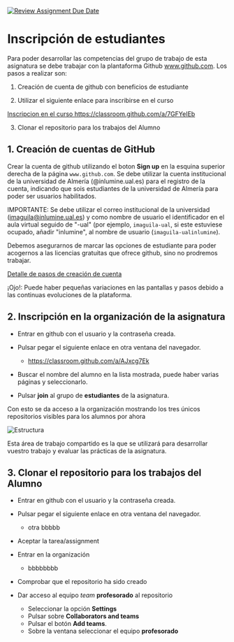 [![Review Assignment Due Date](https://classroom.github.com/assets/deadline-readme-button-24ddc0f5d75046c5622901739e7c5dd533143b0c8e959d652212380cedb1ea36.svg)](https://classroom.github.com/a/7GFYeIEb)

# Inscripción de estudiantes


Para poder desarrollar las competencias del grupo de trabajo de esta asignatura se debe trabajar con la plantaforma  Github www.github.com. Los pasos a realizar son:

1. Creación de  cuenta de github con beneficios de estudiante 

2. Utilizar el siguiente enlace para inscribirse en el curso

[Inscripcion en el curso https://classroom.github.com/a/7GFYeIEb ](https://classroom.github.com/a/7GFYeIEb)

3. Clonar el repositorio para los trabajos del Alumno

## 1. Creación de cuentas de GitHub

Crear la cuenta de github utilizando el boton **Sign up** en la esquina superior derecha de la página ```www.github.com```. Se debe utilizar la cuenta institucional de la universidad de Almería (@inlumine.ual.es) para el registro de la cuenta, indicando que sois estudiantes de la universidad de Almería para poder ser usuarios habilitados.

IMPORTANTE: Se debe utilizar el correo institucional de la universidad (imaguila@inlumine.ual.es) y como nombre de usuario el identificador en el aula virtual seguido de "-ual" (por ejemplo, ```imaguila-ual```, si este estuviese ocupado, añadir "inlumine", al nombre de usuario (```imaguila-ualinlumine```).

Debemos asegurarnos de marcar las opciones de estudiante para poder acogernos a las licencias gratuitas que ofrece github, sino no prodremos trabajar.

[Detalle de pasos de creación de cuenta](creacioncuenta.md)

¡Ojo!: Puede haber pequeñas variaciones en las pantallas y pasos debido a las continuas evoluciones de la plataforma. 

## 2. Inscripción en la organización de la asignatura

- Entrar en github con el usuario y la contraseña creada.

- Pulsar pegar el siguiente enlace en otra ventana del navegador.

  -    https://classroom.github.com/a/AJxcg7Ek

- Buscar el nombre del alumno en la lista mostrada, puede haber varias páginas y seleccionarlo.
- Pulsar **join** al grupo de **estudiantes** de la asignatura.

Con esto se  da acceso a la organización mostrando los tres únicos repositorios visibles para los alumnos por ahora

![Estructura](Inicio/orgprogra.png)

Esta área de trabajo compartido es la que se utilizará para desarrollar vuestro trabajo y evaluar las prácticas de la asignatura.



## 3.  Clonar el repositorio para los trabajos del Alumno

- Entrar en github con el usuario y la contraseña creada.

- Pulsar pegar el siguiente enlace en otra ventana del navegador.

    -  otra bbbbb

- Aceptar la tarea/assignment
- Entrar en la organización

    - bbbbbbbb


- Comprobar que el repositorio ha sido creado
- Dar acceso al equipo  *team* **profesorado** al repositorio

  - Seleccionar la opción **Settings**
  - Pulsar sobre **Collaborators and teams**
  - Pulsar el botón **Add teams**. 
  - Sobre la ventana seleccionar el equipo **profesorado**


